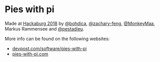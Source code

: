 # Pies with pi

Made at [Hackaburg 2018](hackaburg.de) by [@bohdica](github.com/bohdica), [@zachary-feng](github.com/zachary-feng), [@MonkeyMaa](github.com/MonkeyMaa), Markus Rammensee and [@pestadieu](github.com/pestadieu).

More info can be found on the following websites:
* [devpost.com/software/pies-with-pi](devpost.com/software/pies-with-pi)
* [pies-with-pi.com](pies-with-pi.com)
